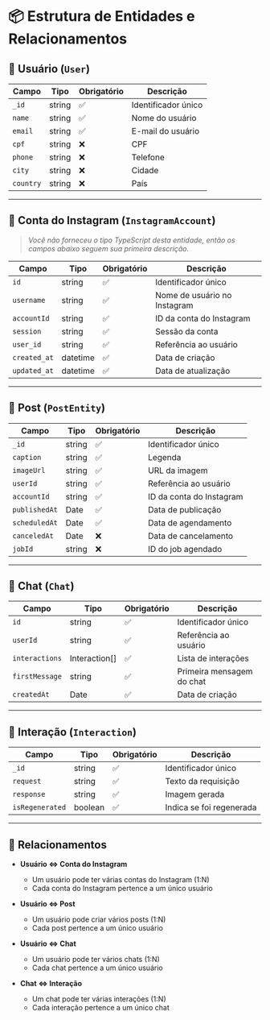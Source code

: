 # 📦 Estrutura de Entidades e Relacionamentos

## 🧑 Usuário (`User`)
| Campo         | Tipo     | Obrigatório | Descrição               |
|---------------|----------|-------------|-------------------------|
| `_id`         | string   | ✅           | Identificador único     |
| `name`        | string   | ✅           | Nome do usuário         |
| `email`       | string   | ✅           | E-mail do usuário       |
| `cpf`         | string   | ❌           | CPF                     |
| `phone`       | string   | ❌           | Telefone                |
| `city`        | string   | ❌           | Cidade                  |
| `country`     | string   | ❌           | País                    |

---

## 📱 Conta do Instagram (`InstagramAccount`)
> *Você não forneceu o tipo TypeScript desta entidade, então os campos abaixo seguem sua primeira descrição.*

| Campo         | Tipo     | Obrigatório | Descrição                        |
|---------------|----------|-------------|----------------------------------|
| `id`          | string   | ✅           | Identificador único              |
| `username`    | string   | ✅           | Nome de usuário no Instagram     |
| `accountId`   | string   | ✅           | ID da conta do Instagram         |
| `session`     | string   | ✅           | Sessão da conta                  |
| `user_id`     | string   | ✅           | Referência ao usuário            |
| `created_at`  | datetime | ✅           | Data de criação                  |
| `updated_at`  | datetime | ✅           | Data de atualização              |

---

## 📝 Post (`PostEntity`)
| Campo         | Tipo     | Obrigatório | Descrição                        |
|---------------|----------|-------------|----------------------------------|
| `_id`         | string   | ✅           | Identificador único              |
| `caption`     | string   | ✅           | Legenda                          |
| `imageUrl`    | string   | ✅           | URL da imagem                    |
| `userId`      | string   | ✅           | Referência ao usuário            |
| `accountId`   | string   | ✅           | ID da conta do Instagram         |
| `publishedAt` | Date     | ✅           | Data de publicação               |
| `scheduledAt` | Date     | ✅           | Data de agendamento              |
| `canceledAt`  | Date     | ❌           | Data de cancelamento             |
| `jobId`       | string   | ❌           | ID do job agendado               |

---

## 💬 Chat (`Chat`)
| Campo          | Tipo           | Obrigatório | Descrição                        |
|----------------|----------------|-------------|----------------------------------|
| `id`           | string         | ✅           | Identificador único              |
| `userId`       | string         | ✅           | Referência ao usuário            |
| `interactions` | Interaction[]  | ✅           | Lista de interações              |
| `firstMessage` | string         | ✅           | Primeira mensagem do chat        |
| `createdAt`    | Date           | ✅           | Data de criação                  |

---

## 🤖 Interação (`Interaction`)
| Campo          | Tipo     | Obrigatório | Descrição                        |
|----------------|----------|-------------|----------------------------------|
| `_id`          | string   | ✅           | Identificador único             |
| `request`      | string   | ✅           | Texto da requisição             |
| `response`     | string   | ✅           | Imagem gerada                   |
| `isRegenerated`| boolean  | ✅           | Indica se foi regenerada        |

---

## 🔗 Relacionamentos

- **Usuário ⇔ Conta do Instagram**
  - Um usuário pode ter várias contas do Instagram (1:N)
  - Cada conta do Instagram pertence a um único usuário

- **Usuário ⇔ Post**
  - Um usuário pode criar vários posts (1:N)
  - Cada post pertence a um único usuário

- **Usuário ⇔ Chat**
  - Um usuário pode ter vários chats (1:N)
  - Cada chat pertence a um único usuário

- **Chat ⇔ Interação**
  - Um chat pode ter várias interações (1:N)
  - Cada interação pertence a um único chat
